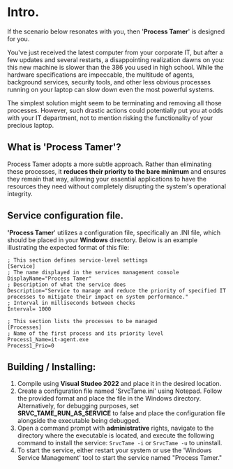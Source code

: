 # Intro.
If the scenario below resonates with you, then '**Process Tamer**' is designed for you.

You've just received the latest computer from your corporate IT, but after a few updates and several restarts, a disappointing realization dawns on you: this new machine is slower than the 386 you used in high school.
 While the hardware specifications are impeccable, the multitude of agents, background services, security tools, and other less obvious processes running on your laptop can slow down even the most powerful systems. 
  
The simplest solution might seem to be terminating and removing all those processes. However, such drastic actions could potentially put you at odds with your IT department, not to mention risking the functionality of your precious laptop.

## What is 'Process Tamer'?

Process Tamer adopts a more subtle approach. Rather than eliminating these processes, it **reduces their priority to the bare minimum** and ensures they remain that way, allowing your essential applications to have the resources they need without completely disrupting the system's operational integrity.

## Service configuration file.

**'Process Tamer**' utilizes a configuration file, specifically an .INI file, which should be placed in your **Windows** directory. Below is an example illustrating the expected format of this file:

    ; This section defines service-level settings
    [Service]
    ; The name displayed in the services management console
    DisplayName="Process Tamer"
    ; Description of what the service does
    Description="Service to manage and reduce the priority of specified IT processes to mitigate their impact on system performance."
    ; Interval in milliseconds between checks
    Interval= 1000
    
    ; This section lists the processes to be managed
    [Processes]
    ; Name of the first process and its priority level
    Process1_Name=it-agent.exe 
    Process1_Prio=0

## Building / Installing:

1. Compile using **Visual Studeo 2022** and place it in the desired location.
2. Create a configuration file named 'SrvcTame.ini' using Notepad. Follow the provided format and place the file in the Windows directory. Alternatively, for debugging purposes, set **SRVC_TAME_RUN_AS_SERVICE** to false and place the configuration file alongside the executable being debugged.
3. Open a command prompt with **administrative** rights, navigate to the directory where the executable is located, and execute the following command to install the service: `SrvcTame -i` or `SrvcTame -u` to uninstall. 
4. To start the service, either restart your system or use the 'Windows Service Management' tool to start the service named "Process Tamer."
